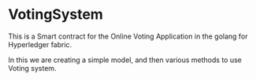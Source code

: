 # VotingSystem

This is a Smart contract for the Online Voting Application in the golang for Hyperledger fabric. 

In this we are creating a simple model, and then various methods to use Voting system.
